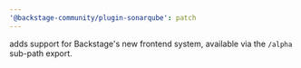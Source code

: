 ```yaml
---
'@backstage-community/plugin-sonarqube': patch
---
```


adds support for Backstage's new frontend system, available via the `/alpha` sub-path export.
